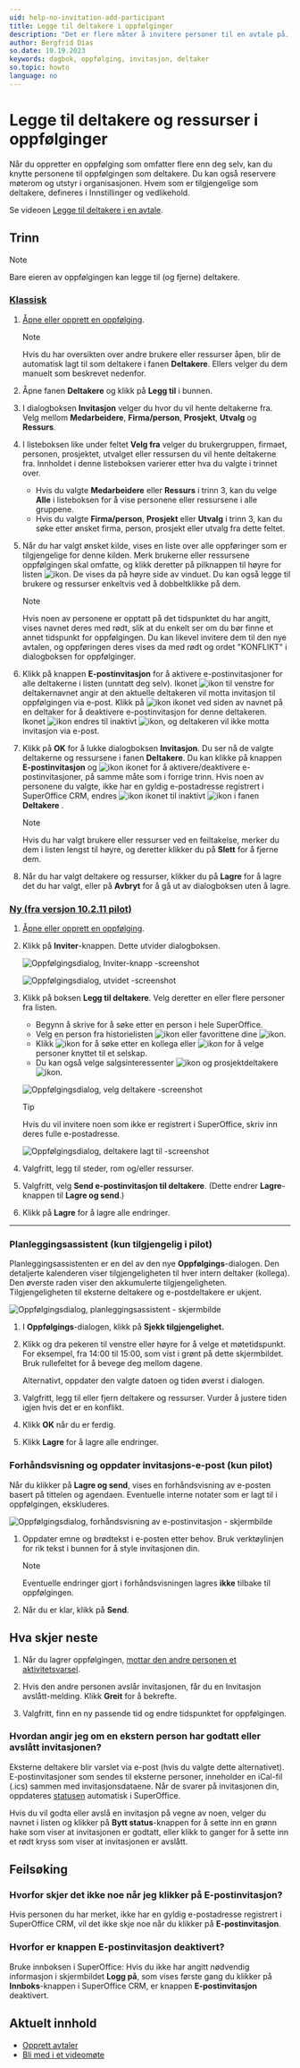 ```yaml
---
uid: help-no-invitation-add-participant
title: Legge til deltakere i oppfølginger
description: "Det er flere måter å invitere personer til en avtale på. Denne guiden viser hvordan du legger til deltakere i en avtale."
author: Bergfrid Dias
so.date: 10.19.2023
keywords: dagbok, oppfølging, invitasjon, deltaker
so.topic: howto
language: no
---
```


# Legge til deltakere og ressurser i oppfølginger

Når du oppretter en oppfølging som omfatter flere enn deg selv, kan du knytte personene til oppfølgingen som deltakere. Du kan også reservere møterom og utstyr i organisasjonen. Hvem som er tilgjengelige som deltakere, defineres i Innstillinger og vedlikehold.

Se videoen [Legge til deltakere i en avtale][15].

## Trinn

> [!NOTE]
> Bare eieren av oppfølgingen kan legge til (og fjerne) deltakere.

<!-- markdownlint-disable MD051 -->
### [Klassisk](#tab/participants)

1. [Åpne eller opprett en oppfølging][3].

    > [!NOTE]
    > Hvis du har oversikten over andre brukere eller ressurser åpen, blir de automatisk lagt til som deltakere i fanen **Deltakere**. Ellers velger du dem manuelt som beskrevet nedenfor.

2. Åpne fanen **Deltakere** og klikk på **Legg til** i bunnen.

3. I dialogboksen **Invitasjon** velger du hvor du vil hente deltakerne fra. Velg mellom **Medarbeidere**, **Firma/person**, **Prosjekt**, **Utvalg** og **Ressurs**.

4. I listeboksen like under feltet **Velg fra** velger du brukergruppen, firmaet, personen, prosjektet, utvalget eller ressursen du vil hente deltakerne fra. Innholdet i denne listeboksen varierer etter hva du valgte i trinnet over.
    * Hvis du valgte **Medarbeidere** eller **Ressurs** i trinn 3, kan du velge **Alle** i listeboksen for å vise personene eller ressursene i alle gruppene.
    * Hvis du valgte **Firma/person**, **Prosjekt** eller **Utvalg** i trinn 3, kan du søke etter ønsket firma, person, prosjekt eller utvalg fra dette feltet.

5. Når du har valgt ønsket kilde, vises en liste over alle oppføringer som er tilgjengelige for denne kilden. Merk brukerne eller ressursene oppfølgingen skal omfatte, og klikk deretter på pilknappen til høyre for listen ![ikon][img2]. De vises da på høyre side av vinduet. Du kan også legge til brukere og ressurser enkeltvis ved å dobbeltklikke på dem.

    > [!NOTE]
    > Hvis noen av personene er opptatt på det tidspunktet du har angitt, vises navnet deres med rødt, slik at du enkelt ser om du bør finne et annet tidspunkt for oppfølgingen. Du kan likevel invitere dem til den nye avtalen, og oppføringen deres vises da med rødt og ordet "KONFLIKT" i dialogboksen for oppfølginger.

6. Klikk på knappen **E-postinvitasjon** for å aktivere e-postinvitasjoner for alle deltakerne i listen (unntatt deg selv). Ikonet ![ikon][img1] til venstre for deltakernavnet angir at den aktuelle deltakeren vil motta invitasjon til oppfølgingen via e-post. Klikk på ![ikon][img1] ikonet ved siden av navnet på en deltaker for å deaktivere e-postinvitasjon for denne deltakeren. Ikonet ![ikon][img1] endres til inaktivt ![ikon][img3], og deltakeren vil ikke motta invitasjon via e-post.

7. Klikk på **OK** for å lukke dialogboksen **Invitasjon**. Du ser nå de valgte deltakerne og ressursene i fanen **Deltakere**. Du kan klikke på knappen **E-postinvitasjon** og ![ikon][img1] ikonet for å aktivere/deaktivere e-postinvitasjoner, på samme måte som i forrige trinn.
    Hvis noen av personene du valgte, ikke har en gyldig e-postadresse registrert i SuperOffice CRM, endres ![ikon][img1] ikonet til inaktivt ![ikon][img3] i fanen **Deltakere** .

    > [!NOTE]
    > Hvis du har valgt brukere eller ressurser ved en feiltakelse, merker du dem i listen lengst til høyre, og deretter klikker du på **Slett** for å fjerne dem.

8. Når du har valgt deltakere og ressurser, klikker du på **Lagre** for å lagre det du har valgt, eller på **Avbryt** for å gå ut av dialogboksen uten å lagre.

### [Ny (fra versjon 10.2.11 pilot)](#tab/attendees)

1. [Åpne eller opprett en oppfølging][3].

1. Klikk på **Inviter**-knappen. Dette utvider dialogboksen.

    ![Oppfølgingsdialog, Inviter-knapp -screenshot][img14]

    ![Oppfølgingsdialog, utvidet -screenshot][img15]

1. Klikk på boksen **Legg til deltakere**. Velg deretter en eller flere personer fra listen.

    * Begynn å skrive for å søke etter en person i hele SuperOffice.
    * Velg en person fra historielisten ![ikon][img4] eller favorittene dine ![ikon][img5].
    * Klikk ![ikon][img6] for å søke etter en kollega eller ![ikon][img7] for å velge personer knyttet til et selskap.
    * Du kan også velge salgsinteressenter ![ikon][img8] og prosjektdeltakere ![ikon][img9].

    ![Oppfølgingsdialog, velg deltakere -screenshot][img17]

    > [!TIP]
    > Hvis du vil invitere noen som ikke er registrert i SuperOffice, skriv inn deres fulle e-postadresse.

    ![Oppfølgingsdialog, deltakere lagt til -screenshot][img16]

1. Valgfritt, legg til steder, rom og/eller ressurser.

1. Valgfritt, velg **Send e-postinvitasjon til deltakere**. (Dette endrer **Lagre**-knappen til **Lagre og send**.)

1. Klikk på **Lagre** for å lagre alle endringer.

***
<!-- markdownlint-restore -->

### <a id="availability" />Planleggingsassistent (kun tilgjengelig i pilot)

Planleggingsassistenten er en del av den nye **Oppfølgings**-dialogen. Den detaljerte kalenderen viser tilgjengeligheten til hver intern deltaker (kollega). Den øverste raden viser den akkumulerte tilgjengeligheten. Tilgjengeligheten til eksterne deltakere og e-postdeltakere er ukjent.

![Oppfølgingsdialog, planleggingsassistent - skjermbilde][img18]

1. I **Oppfølgings**-dialogen, klikk på **Sjekk tilgjengelighet.**

1. Klikk og dra pekeren til venstre eller høyre for å velge et møtetidspunkt. For eksempel, fra 14:00 til 15:00, som vist i grønt på dette skjermbildet. Bruk rullefeltet for å bevege deg mellom dagene.

    Alternativt, oppdater den valgte datoen og tiden øverst i dialogen.

1. Valgfritt, legg til eller fjern deltakere og ressurser. Vurder å justere tiden igjen hvis det er en konflikt.

1. Klikk **OK** når du er ferdig.
1. Klikk **Lagre** for å lagre alle endringer.

### <a id="preview" />Forhåndsvisning og oppdater invitasjons-e-post (kun pilot)

Når du klikker på **Lagre og send**, vises en forhåndsvisning av e-posten basert på tittelen og agendaen. Eventuelle interne notater som er lagt til i oppfølgingen, ekskluderes.

![Oppfølgingsdialog, forhåndsvisning av e-postinvitasjon - skjermbilde][img13]

1. Oppdater emne og brødtekst i e-posten etter behov. Bruk verktøylinjen for rik tekst i bunnen for å style invitasjonen din.

    > [!NOTE]
    > Eventuelle endringer gjort i forhåndsvisningen lagres **ikke** tilbake til oppfølgingen.

1. Når du er klar, klikk på **Send**.

## Hva skjer neste

1. Når du lagrer oppfølgingen, [mottar den andre personen et aktivitetsvarsel][5].

2. Hvis den andre personen avslår invitasjonen, får du en Invitasjon avslått-melding. Klikk **Greit** for å bekrefte.

3. Valgfritt, finn en ny passende tid og endre tidspunktet for oppfølgingen.

### Hvordan angir jeg om en ekstern person har godtatt eller avslått invitasjonen?

Eksterne deltakere blir varslet via e-post (hvis du valgte dette alternativet). E-postinvitasjoner som sendes til eksterne personer, inneholder en iCal-fil (.ics) sammen med invitasjonsdataene. Når de svarer på invitasjonen din, oppdateres [statusen][1] automatisk i SuperOffice.

Hvis du vil godta eller avslå en invitasjon på vegne av noen, velger du navnet i listen og klikker på **Bytt status**-knappen for å sette inn en grønn hake som viser at invitasjonen er godtatt, eller klikk to ganger for å sette inn et rødt kryss som viser at invitasjonen er avslått.

## Feilsøking

### Hvorfor skjer det ikke noe når jeg klikker på E-postinvitasjon?

Hvis personen du har merket, ikke har en gyldig e-postadresse registrert i SuperOffice CRM, vil det ikke skje noe når du klikker på **E-postinvitasjon**.

### Hvorfor er knappen E-postinvitasjon deaktivert?

Bruke innboksen i SuperOffice: Hvis du ikke har angitt nødvendig informasjon i skjermbildet **Logg på**, som vises første gang du klikker på **Innboks**-knappen i SuperOffice CRM, er knappen **E-postinvitasjon** deaktivert.

## Aktuelt innhold

* [Opprett avtaler][3]
* [Bli med i et videomøte][4]

<!-- Referenced links -->
[1]: index.md#status
[3]: ../create-follow-up.md
[4]: ../video-meetings.md
[5]: accept-decline.md
[15]: https://community.superoffice.com/globalassets/user--admin/learning/user-guide/diary--appointments/add-contact-to-appointment.mp4

<!-- Referenced images -->
[img1]: ../../../../../common/icons/pref-email.png
[img2]: ../../../../media/icons/arrow-right.png
[img3]: ../../../../media/icons/email-inactive.png
[img4]: ../../../../../common/icons/history-icon.png
[img5]: ../../../../../common/icons/favourite-icon.png
[img6]: ../../../../../common/icons/personblack.png
[img7]: ../../../../../common/icons/singlecolour/contact.png
[img8]: ../../../../../common/icons/sale.png
[img9]: ../../../../../common/icons/singlecolour/project.png
[img13]: ../../../../media/loc/en/diary/preview-invitation.png
[img14]: ../../../../media/loc/en/diary/invite.png
[img15]: ../../../../media/loc/en/diary/large-follow-up-dialog.png
[img16]: ../../../../media/loc/en/diary/attendees-added.png
[img17]: ../../../../media/loc/en/diary/follow-up-attendees.png
[img18]: ../../../../media/loc/en/diary/schedule-associate-ext-email.png
